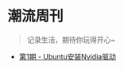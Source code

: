 # 潮流周刊

> 记录生活，期待你玩得开心~

* [第1期 - Ubuntu安装Nvidia驱动](https://blog.skywangdev.com/posts/1-Ubuntu安装Nvidia驱动)

